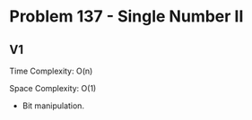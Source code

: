 # Problem 137 - Single Number II

## V1

Time Complexity: O(n)

Space Complexity: O(1)

- Bit manipulation.
